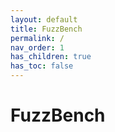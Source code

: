 ```yaml
---
layout: default
title: FuzzBench
permalink: /
nav_order: 1
has_children: true
has_toc: false
---
```


# FuzzBench

